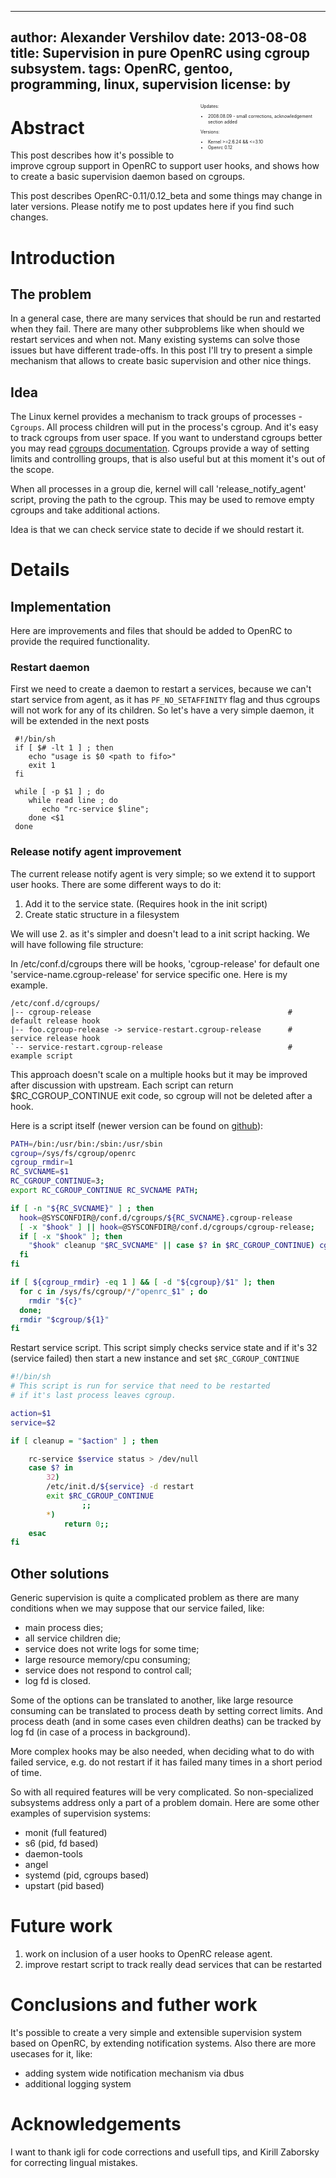 -----
author: Alexander Vershilov
date:   2013-08-08
title:  Supervision in pure OpenRC using cgroup subsystem.
tags:   OpenRC, gentoo, programming, linux, supervision
license: by
-----

<div style="float:right;width:200px;font-size:0.5em;">
  Updates:
    <ul>
      <li> 2008.08.09 - small corrections, acknowledgement section added </li>
    </ul>
  Versions:
    <ul>
      <li> Kernel >=2.6.24 && <=3.10 </li>
      <li> Openrc 0.12 </li>
    </ul>
</div>

# Abstract

This post describes how it's possible to improve cgroup support in OpenRC
to support user hooks, and shows how to create a basic supervision daemon
based on cgroups.

This post describes OpenRC-0.11/0.12_beta and some things may change in 
later versions. Please notify me to post updates here if you find
such changes.

# Introduction

## The problem

In a general case, there are many services that should be run and restarted
when they fail. There are many other subproblems like when should we restart
services and when not. Many existing systems can solve those issues but have
different trade-offs. In this post I'll try to present a simple mechanism
that allows to create basic supervision and other nice things.

## Idea

The Linux kernel provides a mechanism to track groups of processes - `Cgroups`.
All process children will put in the process's cgroup. And it's easy to track 
cgroups from user space. If you want to understand cgroups better you may
read [cgroups documentation](https://www.kernel.org/doc/Documentation/cgroups/cgroups.txt).
Cgroups provide a way of setting limits and controlling groups, that is also
useful but at this moment it's out of the scope.

When all processes in a group die, kernel will call 'release_notify_agent' script, 
proving the path to the cgroup. This may be used to remove empty cgroups and take
additional actions. 

Idea is that we can check service state to decide if we should restart it.

# Details 

## Implementation

Here are improvements and files that should be added to OpenRC to provide 
the required functionality.

### Restart daemon

First we need to create a daemon to restart a services, because we can't 
start service from agent, as it has `PF_NO_SETAFFINITY` flag and thus cgroups
will not work for any of its children. So let's have a very simple daemon, it
will be extended in the next posts

     #!/bin/sh
     if [ $# -lt 1 ] ; then
        echo "usage is $0 <path to fifo>" 
        exit 1
     fi
     
     while [ -p $1 ] ; do 
        while read line ; do
           echo "rc-service $line";
        done <$1
     done

### Release notify agent improvement

The current release notify agent is very simple; so we extend it to support
user hooks. There are some different ways to do it:

  1. Add it to the service state. (Requires hook in the init script)
  2. Create static structure in a filesystem

We will use 2. as it's simpler and doesn't lead to a init script hacking. We will
have following file structure:

In /etc/conf.d/cgroups there will be hooks, 'cgroup-release' for default one
'service-name.cgroup-release' for service specific one. Here is my example.

```
/etc/conf.d/cgroups/
|-- cgroup-release                                            # default release hook
|-- foo.cgroup-release -> service-restart.cgroup-release      # service release hook
`-- service-restart.cgroup-release                            # example script

```
 

This approach doesn't scale on a multiple hooks but it may be improved after discussion
with upstream. Each script can return $RC_CGROUP_CONTINUE exit code, so cgroup will not be
deleted after a hook.

Here is a script itself (newer version can be found on [github](https://github.com/qnikst/openrc/blob/cgroups.release_notification/sh/cgroup-release-agent.sh.in)):

```bash
PATH=/bin:/usr/bin:/sbin:/usr/sbin
cgroup=/sys/fs/cgroup/openrc
cgroup_rmdir=1
RC_SVCNAME=$1
RC_CGROUP_CONTINUE=3; 
export RC_CGROUP_CONTINUE RC_SVCNAME PATH;

if [ -n "${RC_SVCNAME}" ] ; then
  hook=@SYSCONFDIR@/conf.d/cgroups/${RC_SVCNAME}.cgroup-release
  [ -x "$hook" ] || hook=@SYSCONFDIR@/conf.d/cgroups/cgroup-release;
  if [ -x "$hook" ]; then
    "$hook" cleanup "$RC_SVCNAME" || case $? in $RC_CGROUP_CONTINUE) cgroup_rmdir=0;; esac ;
  fi
fi

if [ ${cgroup_rmdir} -eq 1 ] && [ -d "${cgroup}/$1" ]; then
  for c in /sys/fs/cgroup/*/"openrc_$1" ; do
    rmdir "${c}"
  done;
  rmdir "$cgroup/${1}"
fi
```

Restart service script. This script simply checks service state and if it's
32 (service failed) then start a new instance and set `$RC_CGROUP_CONTINUE`


```bash
#!/bin/sh
# This script is run for service that need to be restarted
# if it's last process leaves cgroup.

action=$1
service=$2

if [ cleanup = "$action" ] ; then

    rc-service $service status > /dev/null
    case $? in
        32) 
        /etc/init.d/${service} -d restart
        exit $RC_CGROUP_CONTINUE
                ;;
        *) 
            return 0;;
    esac
fi
```



## Other solutions

Generic supervision is quite a complicated problem as there are many conditions when
we may suppose that our service failed, like:

  * main process dies;
  * all service children die;
  * service does not write logs for some time;
  * large resource memory/cpu consuming;
  * service does not respond to control call;
  * log fd is closed.

Some of the options can be translated to another, like large resource consuming can be
translated to process death by setting correct limits. And process death (and in some
cases even children deaths) can be tracked by log fd 
(in case of a process in background). 

More complex hooks may be also needed, when deciding what to do with failed service,
e.g. do not restart if it has failed many times in a short period of time.

So with all required features will be very complicated. So non-specialized
subsystems address only a part of a problem domain. Here are some other examples of
supervision systems:

  * monit (full featured)
  * s6  (pid, fd based)
  * daemon-tools
  * angel
  * systemd (pid, cgroups based)
  * upstart (pid based)

# Future work

  1. work on inclusion of a user hooks to OpenRC release agent.
  2. improve restart script to track really dead services that can be restarted

# Conclusions and futher work

It's possible to create a very simple and extensible supervision system based on OpenRC, 
by extending notification systems. Also there are more usecases for it, like:

 * adding system wide notification mechanism via dbus
 * additional logging system

# Acknowledgements

I want to thank igli for code corrections and usefull tips, and Kirill Zaborsky for correcting
lingual mistakes.

